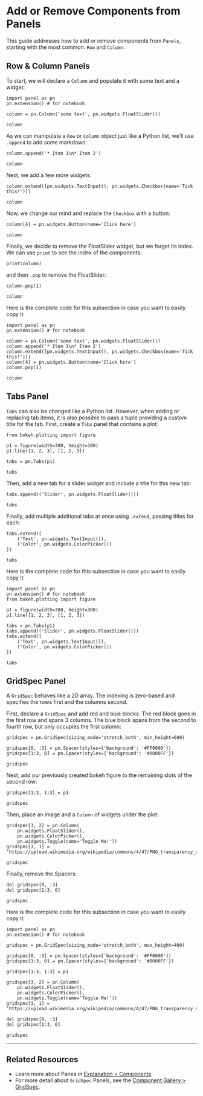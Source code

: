 # Add or Remove Components from Panels

This guide addresses how to add or remove components from ``Panels``, starting with the most common: ``Row`` and ``Column``.

## Row & Column Panels

To start, we will declare a ``Column`` and populate it with some text and a widget:

```{pyodide}
import panel as pn
pn.extension() # for notebook

column = pn.Column('some text', pn.widgets.FloatSlider())

column
```

As we can manipulate a ``Row`` or ``Column`` object just like a Python list, we'll use `.append` to add some markdown:

```{pyodide}
column.append('* Item 1\n* Item 2')

column
```

Next, we add a few more widgets:

```{pyodide}
column.extend([pn.widgets.TextInput(), pn.widgets.Checkbox(name='Tick this!')])

column
```

Now, we change our mind and replace the ``Checkbox`` with a button:

```{pyodide}
column[4] = pn.widgets.Button(name='Click here')

column
```

Finally, we decide to remove the FloatSlider widget, but we forget its index. We can use `print` to see the index of the components:

```{pyodide}
print(column)
```

and then `.pop` to remove the FloatSlider:

```{pyodide}
column.pop(1)

column
```

Here is the complete code for this subsection in case you want to easily copy it:

```{pyodide}
import panel as pn
pn.extension() # for notebook

column = pn.Column('some text', pn.widgets.FloatSlider())
column.append('* Item 1\n* Item 2')
column.extend([pn.widgets.TextInput(), pn.widgets.Checkbox(name='Tick this!')])
column[4] = pn.widgets.Button(name='Click here')
column.pop(1)

column
```

## Tabs Panel

``Tabs`` can also be changed like a Python list. However, when adding or replacing tab items, it is also possible to pass a tuple providing a custom title for the tab. First, create a ``Tabs`` panel that contains a plot:

```{pyodide}
from bokeh.plotting import figure

p1 = figure(width=300, height=300)
p1.line([1, 2, 3], [1, 2, 3])

tabs = pn.Tabs(p1)

tabs
```

Then, add a new tab for a slider widget and include a title for this new tab:

```{pyodide}
tabs.append(('Slider', pn.widgets.FloatSlider()))

tabs
```

Finally, add multiple additional tabs at once using `.extend`, passing titles for each:

```{pyodide}
tabs.extend([
    ('Text', pn.widgets.TextInput()),
    ('Color', pn.widgets.ColorPicker())
])

tabs
```

Here is the complete code for this subsection in case you want to easily copy it:
```{pyodide}
import panel as pn
pn.extension() # for notebook
from bokeh.plotting import figure

p1 = figure(width=300, height=300)
p1.line([1, 2, 3], [1, 2, 3])

tabs = pn.Tabs(p1)
tabs.append(('Slider', pn.widgets.FloatSlider()))
tabs.extend([
    ('Text', pn.widgets.TextInput()),
    ('Color', pn.widgets.ColorPicker())
])

tabs
```

## GridSpec Panel

A ``GridSpec`` behaves like a 2D array. The indexing is zero-based and specifies the rows first and the columns second.

First, declare a ``GridSpec`` and add red and blue blocks. The red block goes in the first row and spans 3 columns. The blue block spans from the second to fourth row, but only occupies the first column:

```{pyodide}
gridspec = pn.GridSpec(sizing_mode='stretch_both', min_height=600)

gridspec[0, :3] = pn.Spacer(styles={'background': '#FF0000'})
gridspec[1:3, 0] = pn.Spacer(styles={'background': '#0000FF'})

gridspec
```

Next, add our previously created bokeh figure to the remaining slots of the second row:

```{pyodide}
gridspec[1:3, 1:3] = p1

gridspec
```

Then, place an image and a ``Column`` of widgets under the plot:

```{pyodide}
gridspec[3, 2] = pn.Column(
    pn.widgets.FloatSlider(),
    pn.widgets.ColorPicker(),
    pn.widgets.Toggle(name='Toggle Me!'))
gridspec[3, 1] = 'https://upload.wikimedia.org/wikipedia/commons/4/47/PNG_transparency_demonstration_1.png'

gridspec
```

Finally, remove the Spacers:

```{pyodide}
del gridspec[0, :3]
del gridspec[1:3, 0]

gridspec
```

Here is the complete code for this subsection in case you want to easily copy it:

```{pyodide}
import panel as pn
pn.extension() # for notebook

gridspec = pn.GridSpec(sizing_mode='stretch_both', max_height=400)

gridspec[0, :3] = pn.Spacer(styles={'background': '#FF0000'})
gridspec[1:3, 0] = pn.Spacer(styles={'background': '#0000FF'})

gridspec[1:3, 1:3] = p1

gridspec[3, 2] = pn.Column(
    pn.widgets.FloatSlider(),
    pn.widgets.ColorPicker(),
    pn.widgets.Toggle(name='Toggle Me!'))
gridspec[3, 1] = 'https://upload.wikimedia.org/wikipedia/commons/4/47/PNG_transparency_demonstration_1.png'

del gridspec[0, :3]
del gridspec[1:3, 0]

gridspec
```

---

## Related Resources

- Learn more about Panes in [Explanation > Components](../../explanation/components/components_overview.md#panes).
- For more detail about `GridSpec` Panels, see the [Component Gallery > GridSpec](../reference/layouts/GridSpec.md).
